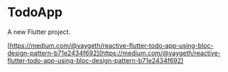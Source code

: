# TodoApp

A new Flutter project.

[https://medium.com/@vaygeth/reactive-flutter-todo-app-using-bloc-design-pattern-b71e2434f692](https://medium.com/@vaygeth/reactive-flutter-todo-app-using-bloc-design-pattern-b71e2434f692)
